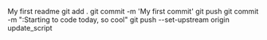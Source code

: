 My first readme
git add .
git commit -m 'My first commit' 
git push 
git commit -m ":Starting to code today, so cool"
git push --set-upstream origin update_script
